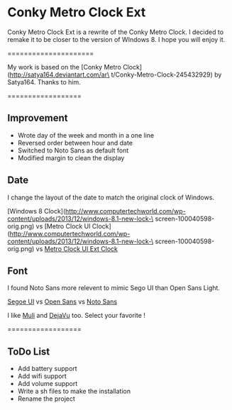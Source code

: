 Conky Metro Clock Ext
=====================

Conky Metro Clock Ext is a rewrite of the Conky Metro Clock.
I decided to remake it to be closer to the version of WIndows 8.
I hope you will enjoy it.

=====================

My work is based on the [Conky Metro Clock](http://satya164.deviantart.com/ar\
t/Conky-Metro-Clock-245432929) by Satya164. Thanks to him.

==================

Improvement
-----------

* Wrote day of the week and month in a one line
* Reversed order between hour and date
* Switched to Noto Sans as default font
* Modified margin to clean the display

Date
----

I change the layout of the date to match the original clock of Windows.

[Windows 8 Clock](http://www.computertechworld.com/wp-content/uploads/2013/12/windows-8.1-new-lock-\
screen-100040598-orig.png) vs [Metro Clock UI Clock](http://www.computertechworld.com/wp-content/uploads/2013/12/windows-8.1-new-lock-\
screen-100040598-orig.png) vs [Metro Clock UI Ext Clock](https://github.com/aloisdg/conkymetroclockext#coming_soon)

Font
----

I found Noto Sans more relevent to mimic Sego UI than Open Sans Light. 

[Segoe UI](http://www.microsoft.com/typography/fonts/family.aspx?FID=331) vs [Open Sans](http://www.google.com/fonts/specimen/Open+Sans) vs [Noto Sans](http://www.google.com/fonts/specimen/Noto+Sans) 

I like [Muli](http://www.fontsquirrel.com/fonts/muli) and [DejaVu](http://dejavu-fonts.org/wiki/Main_Page) too. Select your favorite !

==================

ToDo List
---------

* Add battery support
* Add wifi support
* Add volume support
* Write a sh files to make the installation
* Rename the project
